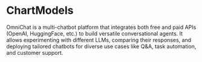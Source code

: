 # ChartModels
OmniChat is a multi-chatbot platform that integrates both free and paid APIs (OpenAI, HuggingFace, etc.) to build versatile conversational agents. It allows experimenting with different LLMs, comparing their responses, and deploying tailored chatbots for diverse use cases like Q&amp;A, task automation, and customer support.
